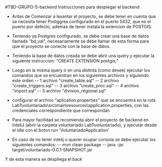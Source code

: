 #TBD-GRUPO-5-backend
Instrucciones para desplegar el backend
- Antes de Comenzar a levantar el proyecto, se debe tener en cuenta que se necesita tener Postggres configurado en el puerto 5432, 
    que es el puerto por defecto, ademas de tener instala la extencion de POSTGIS.
- Teniendo ya Postgres configurado, se debe crear una base de datos llamada "bd_val", necesariamente se debe llamar de esta forma para que el proyecto se conecte con la base de datos.
- Teniendo la base de datos creada se debe abrir una query y ejecutar la siguiente instruccion: "CREATE EXTENSION postgis;"
- Luego en la misma query o en una distinta (como desee) ejecutar los comandos que se encuentran en los siguientes archivos y siguiendo este orden 
    -- 1 archivo "create_table.sql"
    -- 2 archivo "create_triggers.sql"
    -- 3 archivo "create_proc.sql"
    -- 4 archivo "import.sql"
    -- 5 archivo "division_regional.sql"

- configurar el archivo "aplication.properties" que se encuentra en la ruta Lab1\voluntariado\src\main\resources\application.properties, con las credenciales correspondiente que correspondan
- Para mayor facilidad se recomienda abrir el proyecto de backend en InteliJ (abrir la carpeta voluntariado Lab1\voluntariado), y ejecutar desde el idle con el boton run 'VoluntariadoApplication'
- En caso de no tener intelij o querer ocupar consola se debe ejecutar los siguientes comandos: 
 -- mvn clean package
 -- java -jar target/voluntariado-0.0.1-SNAPSHOT.jar

Y de esta manera se despliega el back



